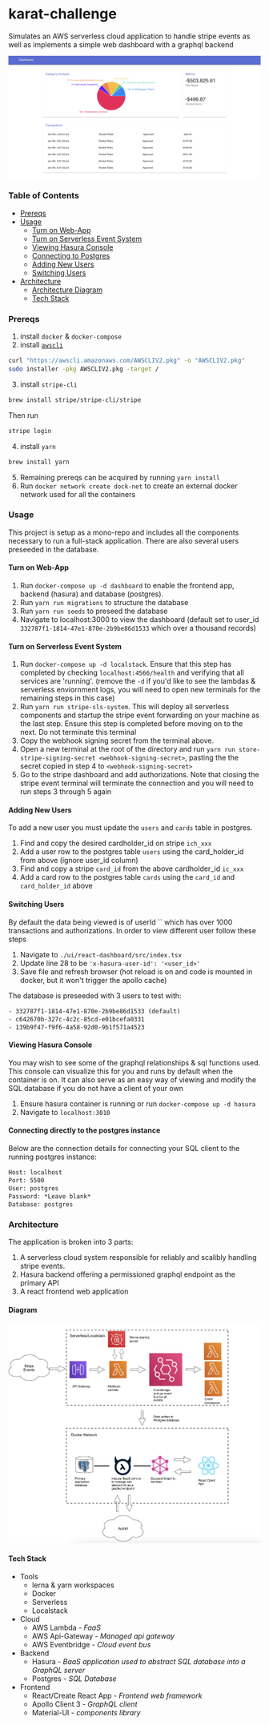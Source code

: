 # karat-challenge
Simulates an AWS serverless cloud application to handle stripe events as well as implements a simple web dashboard with a graphql backend 

![](/karat_screenshot.png)

### Table of Contents
- [Prereqs](#prereqs)
- [Usage](#usage)
  - [Turn on Web-App](#turn-on-web-app)
  - [Turn on Serverless Event System](#turn-on-serverless-event-system)
  - [Viewing Hasura Console](#viewing-hasura-console)
  - [Connecting to Postgres](#connecting-directly-to-the-postgres-instance)
  - [Adding New Users](#adding-new-users)
  - [Switching Users](#switching-users)
- [Architecture](#architecture)
  - [Architecture Diagram](#architecture)
  - [Tech Stack](#tech-stack)

### Prereqs
1. install `docker` & `docker-compose`
2. install [`awscli`](https://docs.aws.amazon.com/cli/latest/userguide/install-cliv2-mac.html)
``` bash
curl "https://awscli.amazonaws.com/AWSCLIV2.pkg" -o "AWSCLIV2.pkg"
sudo installer -pkg AWSCLIV2.pkg -target /
```
3. install `stripe-cli`
``` bash
brew install stripe/stripe-cli/stripe
```
Then run 
``` bash
stripe login
```

4. install `yarn`
``` bash
brew install yarn
```
5. Remaining prereqs can be acquired by running  `yarn install`
6. Run `docker network create dock-net` to create an external docker network used for all the containers

### Usage
This project is setup as a mono-repo and includes all the components necessary to run a full-stack application. There are also several users preseeded in the database.

#### Turn on Web-App
1. Run `docker-compose up -d dashboard` to enable the frontend app, backend (hasura) and database (postgres).
2. Run `yarn run migrations` to structure the database
3. Run `yarn run seeds` to preseed the database
4. Navigate to localhost:3000 to view the dashboard (default set to user_id `332787f1-1814-47e1-870e-2b9be86d1533` which over a thousand records)
#### Turn on Serverless Event System
1.  Run `docker-compose up -d localstack`. Ensure that this step has completed by checking `localhost:4566/health` and verifying that all services are 'running'. (remove the `-d` if you'd like to see the lambdas & serverless enviornment logs, you will need to open new terminals for the remaining steps in this case)
2.  Run `yarn run stripe-sls-system`. This will deploy all serverless components and startup the stripe event forwarding on your machine as the last step. Ensure this step is completed before moving on to the next. Do not terminate this terminal
3. Copy the webhook signing secret from the terminal above.
4. Open a new terminal at the root of the directory and run `yarn run store-stripe-signing-secret <webhook-signing-secret>`, pasting the the secret copied in step 4 to `<webhook-signing-secret>`
5. Go to the stripe dashboard and add authorizations. Note that closing the stripe event terminal will terminate the connection and you will need to run steps 3 through 5 again


#### Adding New Users
To add a new user you must update the `users` and `cards` table in postgres.
1. Find and copy the desired cardholder_id on stripe `ich_xxx` 
2. Add a user row to the postgres table `users` using the card_holder_id from above (ignore user_id column)
3. Find and copy a stripe `card_id` from the above cardholder_id `ic_xxx` 
4. Add a card row to the postgres table `cards` using the `card_id` and `card_holder_id` above
#### Switching Users
By default the data being viewed is of userId `` which has over 1000 transactions and authorizations. In order to view different user follow these steps
1. Navigate to `./ui/react-dashboard/src/index.tsx`
2. Update line 28 to be `'x-hasura-user-id': '<user_id>'`
3. Save file and refresh browser (hot reload is on and code is mounted in docker, but it won't trigger the apollo cache)
 
 The database is preseeded with 3 users to test with:
 ```
 - 332787f1-1814-47e1-870e-2b9be86d1533 (default)
 - c642670b-327c-4c2c-85cd-e01bcefa0331
 - 139b9f47-f9f6-4a58-92d0-9b1f571a4523
 ```
#### Viewing Hasura Console
You may wish to see some of the graphql relationships & sql functions used. This console can visualize this for you and runs by default when the container is on. It can also serve as an easy way of viewing and modify the SQL database if you do not have a client of your own
1. Ensure hasura container is running or run `docker-compose up -d hasura`
2. Navigate to `localhost:3010`
#### Connecting directly to the postgres instance
Below are the connection details for connecting your SQL client to the running postgres instance:
```
Host: localhost
Port: 5500
User: postgres
Password: *Leave blank*
Database: postgres
```

### Architecture
The application is broken into 3 parts: 
1. A serverless cloud system responsible for reliably and scalibly handling stripe events. 
2. Hasura backend offering a permissioned graphql endpoint as the primary API 
3. A react frontend web application
#### Diagram
![](/karat-local-arch.png)
#### Tech Stack

* Tools
  - lerna & yarn workspaces
  - Docker
  - Serverless
  - Localstack
* Cloud
  - AWS Lambda - *FaaS*
  - AWS Api-Gateway - *Managed api gateway*
  - AWS Eventbridge - *Cloud event bus*
* Backend
  - Hasura - *BaaS application used to abstract SQL database into a GraphQL server*
  - Postgres - *SQL Database*
* Frontend
  - React/Create React App - *Frontend web framework*
  - Apollo Client 3 - *GraphQL client*
  - Material-UI - *components library*
